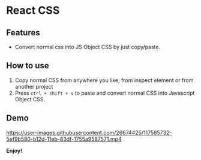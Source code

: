 # React CSS

## Features

- Convert normal css into JS Object CSS by just copy/paste.

## How to use

1. Copy normal CSS from anywhere you like, from inspect element or from another project
2. Press `ctrl + shift + v` to paste and convert normal CSS into Javascript Object CSS.

## Demo

https://user-images.githubusercontent.com/26674425/117585732-5ef9b580-b12d-11eb-83df-1755a9587571.mp4

**Enjoy!**
